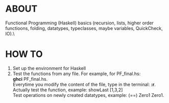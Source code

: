 # ABOUT
Functional Programming (Haskell) basics (recursion, lists, higher order functioons, folding, datatypes, typeclasses, maybe variables, QuickCheck, IO).\


# HOW TO
1. Set up the environment for Haskell
2. Test the functions from any file. For example, for PF_final.hs: \
**ghci** PF_final.hs.\
Everytime you modify the content of the file, type in the terminal: **:r**.\
Actually test the function, example:  showLast [1,3,2] \
Test operations on newly created datatypes, example: (==) Zero1 Zero1.
